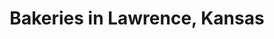 ---
active: true
aliases:
- bakery
description: Bakeries restaurants offering curbside, takeout, and delivery food in
  Lawrence, Kansas
name: Bakeries
redirect_from:
- /cuisines/bakery/
sitemap: true
slug: bakeries
title: Bakeries in Lawrence, Kansas
---